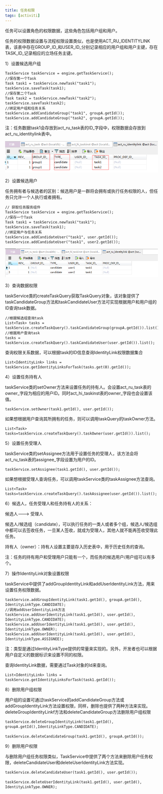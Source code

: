 ```yaml
---
title: 任务权限
tags: [activiti]
---
```


任务可以设置角色的权限数据，这些角色包括用户组和用户。

任务的权限数据设置与流程权限设置类似，也是使用ACT_RU_IDENTITYLINK表，该表中存在GROUP_ID_和USER_ID_分别记录相应的用户组和用户主键，存在TASK_ID_记录相应的立场任务主键。

1）设置候选用户组

```
TaskService taskService = engine.getTaskService();
//保存第一个Task
Task task1 = taskService.newTask("task1");
taskService.saveTask(task1);
//保存第二个Task
Task task2 = taskService.newTask("task2");
taskService.saveTask(task2);
//绑定用户组和任务关系
taskService.addCandidateGroup("task1", groupA.getId());
taskService.addCandidateGroup("task2", groupA.getId());
```

注：任务数据task1会存放到act_ru_task表的ID_字段中，权限数据会存放到act_ru_identitylink表中。

![](/images/book/workflow/activiti/task/identity/group_identity.png)

2）设置候选用户

任务拥有者与候选者的区别：候选用户是一群将会拥有或执行任务权限的人，但任务只允许一个人执行或者拥有。

```
// 获取任务服务组件
TaskService taskService = engine.getTaskService();
//保存一个Task
Task task1 = taskService.newTask("task1");
taskService.saveTask(task1);
//绑定用户与任务关系
taskService.addCandidateUser("task1", user.getId());
taskService.addCandidateUser("task1", user2.getId());
```

![](/images/book/workflow/activiti/task/identity/user_identity.png)

3）查询数据权限

taskService类的createTaskQuery获取TaskQuery对象，该对象提供了taskCandidateGroup方法和taskCandidateUser方法可实现根据用户和用户组的ID查询task数据。

```
//根据候选组查询task
List<Task> tasks = taskService.createTaskQuery().taskCandidateGroup(groupA.getId()).list();
//根据用户查询task
tasks = taskService.createTaskQuery().taskCandidateUser(user.getId()).list();
```

查询权限关系数据，可以根据task的ID信息查询IdentityLink权限数据集合

```
List<IdentityLink> links = taskService.getIdentityLinksForTask(tasks.get(0).getId());
```

4）设置任务持有人

taskService类的setOwner方法来设置任务的持有人。会设置act_ru_task表的owner_字段为相应的用户ID。同时act_hi_taskinst表的owner_字段也会设置该值。

```
taskService.setOwner(task1.getId(), user.getId());
```

如果想根据用户查询其所拥有的任务，则可以调用taskQuery的taskOwner方法。

```
List<Task> tasks=taskService.createTaskQuery().taskOwner(user.getId()).list();
```

5）设置任务受理人

taskService类的setAssignee方法用于设置任务的受理人，该方法会将act_ru_task表的assignee_字段设置为用户的ID。

```
taskService.setAssignee(task1.getId(), user.getId());
```

如果想根据受理人查询任务，可以调用taskService类的taskAssignee方法查询。

```
List<Task> tasks=taskService.createTaskQuery().taskAssignee(user.getId()).list();
```

6）候选人，任务受理人和任务持有人的关系：

候选人---> 受理人

候选人/候选组（candidate），可以执行任务的一类人或者多个组，候选人/候选组中都可以去签收任务，一旦某人签收，就成为受理人，其他人就不能再签收受理此任务。

持有人（owner）：持有人设置主要是存入历史表中，用于历史任务的查询。

注：任务的持有用户和受理用户只能有一个，而任务的候选用户/用户组可以有多个。

7）操作IdentityLink对象设置权限

taskService中提供了addGroupIdentityLink和addUserIdentityLink方法，用来设置任务权限数据。

```
taskService.addGroupIdentityLink(task1.getId(), groupA.getId(), IdentityLinkType.CANDIDATE);
//调用addUserIdentityLink方法
taskService.addUserIdentityLink(task1.getId(), user.getId(), IdentityLinkType.CANDIDATE);
taskService.addUserIdentityLink(task1.getId(), user.getId(), IdentityLinkType.OWNER);
taskService.addUserIdentityLink(task1.getId(), user.getId(), IdentityLinkType.ASSIGNEE);
```

注：类型是通过IdentityLinkType提供的常量来实现的。另外，开发者也可以根据用户自定义的数据标识来设置不同的权限。

查询IdentityLink数据，需要通过Task对象的Id来查询。

```
List<IdentityLink> links = taskService.getIdentityLinksForTask(task1.getId());
```

8）删除用户组权限

用户组的设置可通过taskService的addCandidateGroup方法或addGroupIdentityLink方法设置权限，同样，删除也提供了两种方法来实现。deleteGroupIdentityLinkf方法和deleteCandidateGroup方法删除用户组权限

```
taskService.deleteGroupIdentityLink(task1.getId(), groupA.getId(),IdentityLinkType.CANDIDATE);

taskService.deleteCandidateGroup(task1.getId(), groupA.getId());
```

9）删除用户权限

与删除用户组任务权限类似，TaskService中提供了两个方法来删除用户任务权限，deleteCandidateUser和deleteUserIdentityLink方法实现。

```
taskService.deleteCandidateUser(task1.getId(), user.getId());

taskService.deleteUserIdentityLink(task1.getId(), user.getId(), IdentityLinkType.OWNER);
```